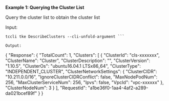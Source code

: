 **Example 1: Querying the Cluster List**

Query the cluster list to obtain the cluster list

Input: 

```
tccli tke DescribeClusters --cli-unfold-argument ```

Output: 
```
{
    "Response": {
        "TotalCount": 1,
        "Clusters": [
            {
                "ClusterId": "cls-xxxxxxx",
                "ClusterName": "Cluster",
                "ClusterDescription": "",
                "ClusterVersion": "1.10.5",
                "ClusterOs": "ubuntu16.04.1 LTSx86_64",
                "ClusterType": "INDEPENDENT_CLUSTER",
                "ClusterNetworkSettings": {
                    "ClusterCIDR": "10.211.0.0/16",
                    "IgnoreClusterCIDRConflict": false,
                    "MaxNodePodNum": 256,
                    "MaxClusterServiceNum": 256,
                    "Ipvs": false,
                    "VpcId": "vpc-xxxxxx"
                },
                "ClusterNodeNum": 3
            }
        ],
        "RequestId": "a1be36f0-1aa4-4af2-a289-da021bcef89f"
    }
}
```

